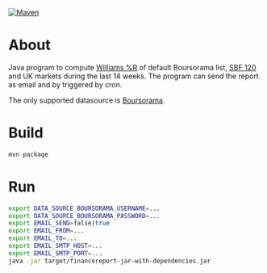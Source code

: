 [![Maven](https://github.com/thomariobros/finance-report/actions/workflows/maven.yml/badge.svg)](https://github.com/thomariobros/finance-report/actions/workflows/maven.yml)

# About

Java program to compute [Williams %R](https://en.wikipedia.org/wiki/Williams_%25R) of default Boursorama list, [SBF 120](https://fr.wikipedia.org/wiki/SBF_120) and UK markets during the last 14 weeks.
The program can send the report as email and by triggered by cron.

The only supported datasource is [Boursorama](https://www.boursorama.com/).

# Build

```bash
mvn package
```

# Run

```bash
export DATA_SOURCE_BOURSORAMA_USERNAME=...
export DATA_SOURCE_BOURSORAMA_PASSWORD=...
export EMAIL_SEND=false|true
export EMAIL_FROM=...
export EMAIL_TO=...
export EMAIL_SMTP_HOST=...
export EMAIL_SMTP_PORT=...
java -jar target/financereport-jar-with-dependencies.jar
```
